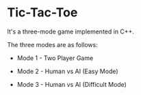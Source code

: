 # Tic-Tac-Toe
It's a three-mode game implemented in C++.

The three modes are as follows:

- Mode 1 - Two Player Game

- Mode 2 - Human vs AI (Easy Mode)

- Mode 3 - Human vs AI (Difficult Mode)
